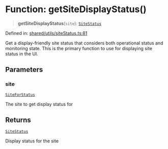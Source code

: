 # Function: getSiteDisplayStatus()

> **getSiteDisplayStatus**(`site`): [`SiteStatus`](../../../types/type-aliases/SiteStatus.md)

Defined in: [shared/utils/siteStatus.ts:81](https://github.com/Nick2bad4u/Uptime-Watcher/blob/2a45eeb1723f8f7089001af2c92aa07d82dfe7e4/shared/utils/siteStatus.ts#L81)

Get a display-friendly site status that considers both operational status and monitoring state.
This is the primary function to use for displaying site status in the UI.

## Parameters

### site

[`SiteForStatus`](../../../types/interfaces/SiteForStatus.md)

The site to get display status for

## Returns

[`SiteStatus`](../../../types/type-aliases/SiteStatus.md)

Display status for the site
